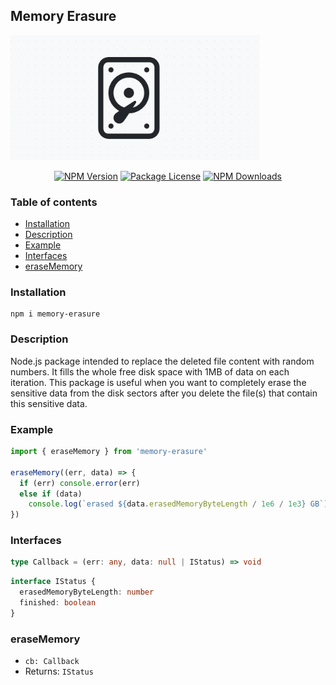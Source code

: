 ## Memory Erasure

<img src="icon.png" alt="logo" height="200px" >

<p align="center">
  <a href="https://www.npmjs.com/package/memory-erasure" target="_blank"><img src="https://img.shields.io/npm/v/memory-erasure.svg" alt="NPM Version" /></a>
  <a href="https://www.npmjs.com/package/memory-erasure" target="_blank"><img src="https://img.shields.io/npm/l/memory-erasure.svg" alt="Package License" /></a>
  <a href="https://www.npmjs.com/package/memory-erasure" target="_blank"><img src="https://img.shields.io/npm/dm/memory-erasure.svg" alt="NPM Downloads" /></a>
</p>

### Table of contents

- [Installation](#Installation)
- [Description](#Description)
- [Example](#Example)
- [Interfaces](#Interfaces)
- [eraseMemory](#eraseMemory)

### Installation

```console
npm i memory-erasure
```

### Description

Node.js package intended to replace the deleted file content with random
numbers. It fills the whole free disk space with 1MB of data on each
iteration. This package is useful when you want to completely erase
the sensitive data from the disk sectors after you delete the file(s)
that contain this sensitive data.

### Example

```ts
import { eraseMemory } from 'memory-erasure'

eraseMemory((err, data) => {
  if (err) console.error(err)
  else if (data)
    console.log(`erased ${data.erasedMemoryByteLength / 1e6 / 1e3} GB`)
})
```

### Interfaces

```ts
type Callback = (err: any, data: null | IStatus) => void
```

```ts
interface IStatus {
  erasedMemoryByteLength: number
  finished: boolean
}
```

### eraseMemory

- `cb: Callback`
- Returns: `IStatus`
